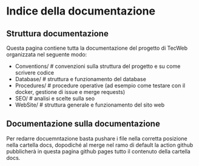 # Indice della documentazione

## Struttura documentazione
Questa pagina contiene tutta la documentazione del progetto di TecWeb organizzata nel seguente modo:
 - Conventions/  # convenzioni sulla struttura del progetto e su come scrivere codice
 - Database/     # struttura e funzionamento del database
 - Procedures/   # procedure operative (ad esempio come testare con il docker, gestione di issue e merge requests)
 - SEO/          # analisi e scelte sulla seo
 - WebSite/      # struttura generale e funzionamento del sito web

## Documentazione sulla documentazione 
Per redarre docuemntazione basta pushare i file nella corretta posizione nella cartella docs, dopodiché al merge nel ramo di default la action github pubblicherà in questa pagina github pages tutto il contenuto della cartella docs.
